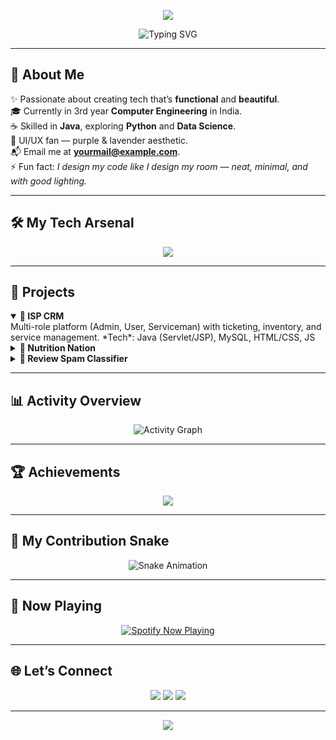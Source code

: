 <!-- Header Wave Banner -->
<p align="center">
  <img src="https://capsule-render.vercel.app/api?type=waving&color=9b59b6&height=200&section=header&text=Hi%20👋%2C%20I'm%20Hiral%20Bhalkar&fontSize=40&fontColor=ffffff&animation=fadeIn&fontAlignY=35"/>
</p>

<!-- Typing Effect -->
<p align="center">
  <img src="https://readme-typing-svg.demolab.com?font=Fira+Code&weight=600&size=28&pause=1000&center=true&vCenter=true&width=800&lines=Java+Developer+%7C+Data+Science+Explorer;Full-Stack+Builder+%7C+UI+Enthusiast;Dreamer+%7C+Problem+Solver+%7C+Innovator" alt="Typing SVG">
</p>

---

## **💫 About Me**
✨ Passionate about creating tech that’s **functional** and **beautiful**.  
🎓 Currently in 3rd year **Computer Engineering** in India.  
☕ Skilled in **Java**, exploring **Python** and **Data Science**.  
🎨 UI/UX fan — purple & lavender aesthetic.  
📬 Email me at **yourmail@example.com**.  
⚡ Fun fact: *I design my code like I design my room — neat, minimal, and with good lighting.*

---

## **🛠️ My Tech Arsenal**
<p align="center">
  <img src="https://skillicons.dev/icons?i=java,python,js,html,css,react,nodejs,express,mysql,postgres,sqlite,docker,git,github,postman,vscode&perline=8"/>
</p>

---

## **🚀 Projects**
<details open>
  <summary><b>🔹 ISP CRM</b></summary>
  Multi-role platform (Admin, User, Serviceman) with ticketing, inventory, and service management.  
  *Tech*: Java (Servlet/JSP), MySQL, HTML/CSS, JS
</details>

<details>
  <summary><b>🔹 Nutrition Nation</b></summary>
  Gamified platform linking diet and mental well-being with a clean, mobile-first UI.  
  *Tech*: HTML, CSS, JS, Data Visualization
</details>

<details>
  <summary><b>🔹 Review Spam Classifier</b></summary>
  Machine learning classifier for detecting fake reviews.  
  *Tech*: Python, Scikit-learn, Pandas, NLP
</details>

---

## **📊 Activity Overview**
<p align="center">
  <img src="https://github-readme-activity-graph.vercel.app/graph?username=YOUR_GITHUB_USERNAME&theme=tokyo-night&hide_border=true" alt="Activity Graph"/>
</p>

---

## **🏆 Achievements**
<p align="center">
  <img src="https://github-profile-trophy.vercel.app/?username=YOUR_GITHUB_USERNAME&theme=discord&no-frame=true&row=1&column=7"/>
</p>

---

## **🐍 My Contribution Snake**
<p align="center">
  <img src="https://raw.githubusercontent.com/YOUR_GITHUB_USERNAME/YOUR_GITHUB_USERNAME/output/snake.svg" alt="Snake Animation"/>
</p>

---

## **🎵 Now Playing**
<p align="center">
  <a href="https://open.spotify.com/user/YOUR_SPOTIFY_ID">
    <img src="https://spotify-github-profile.vercel.app/api/view?uid=YOUR_SPOTIFY_ID&cover_image=true&theme=novatorem" alt="Spotify Now Playing"/>
  </a>
</p>

---

## **🌐 Let’s Connect**
<p align="center">
  <a href="https://linkedin.com/in/YOUR_LINKEDIN_ID"><img src="https://img.shields.io/badge/LinkedIn-0e76a8?style=for-the-badge&logo=linkedin"/></a>
  <a href="mailto:yourmail@example.com"><img src="https://img.shields.io/badge/Email-D14836?style=for-the-badge&logo=gmail&logoColor=white"/></a>
  <a href="https://twitter.com/YOUR_TWITTER_ID"><img src="https://img.shields.io/badge/Twitter-1DA1F2?style=for-the-badge&logo=twitter&logoColor=white"/></a>
</p>

---

<!-- Footer Wave -->
<p align="center">
  <img src="https://capsule-render.vercel.app/api?type=waving&color=9b59b6&height=100&section=footer"/>
</p>
